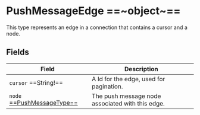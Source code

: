 # PushMessageEdge ==~object~==

This type represents an edge in a connection that contains a cursor and a node.

## Fields

| Field                                                 | Description                                             |
|-------------------------------------------------------|---------------------------------------------------------|
| `cursor` ==String!==                                  | A Id for the edge, used for pagination.                 |
| `node` [==PushMessageType==](PushMessageType.md)      | The push message node associated with this edge.        |